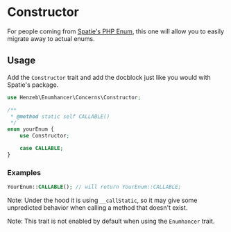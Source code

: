 # Constructor

For people coming from [Spatie's PHP Enum](https://github.com/spatie/enum), this
one will allow you to easily migrate away to actual enums.

## Usage

Add the `Constructor` trait and add the docblock just like you would with
Spatie's package.

```php
use Henzeb\Enumhancer\Concerns\Constructor;

/**
 * @method static self CALLABLE()
 */
enum yourEnum {
    use Constructor;

    case CALLABLE;
}
```

### Examples

```php
YourEnum::CALLABLE(); // will return YourEnum::CALLABLE;
```

Note: Under the hood it is using `__callStatic`, so it may give some unpredicted
behavior when calling a method that doesn't exist.

Note: This trait is not enabled by default when using the `Enumhancer` trait.
